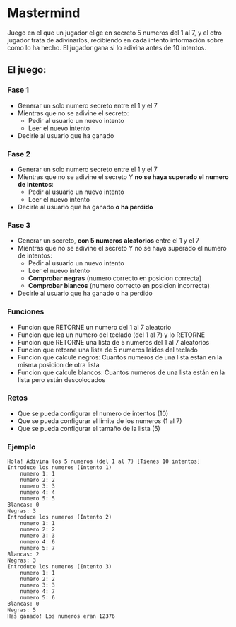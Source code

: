 # Mastermind

Juego en el que un jugador elige en secreto 5 numeros del 1 al 7, 
y el otro jugador trata de adivinarlos, recibiendo en cada intento información 
sobre como lo ha hecho. El jugador gana si lo adivina antes de 10 intentos.

## El juego:

### Fase 1

+ Generar un solo numero secreto entre el 1 y el 7
+ Mientras que no se adivine el secreto:
  + Pedir al usuario un nuevo intento
  + Leer el nuevo intento
+ Decirle al usuario que ha ganado

### Fase 2

+ Generar un solo numero secreto entre el 1 y el 7
+ Mientras que no se adivine el secreto Y __no se haya superado el numero de intentos__:
  + Pedir al usuario un nuevo intento
  + Leer el nuevo intento
+ Decirle al usuario que ha ganado __o ha perdido__

### Fase 3

+ Generar un secreto, __con 5 numeros aleatorios__ entre el 1 y el 7
+ Mientras que no se adivine el secreto Y no se haya superado el numero de intentos:
  + Pedir al usuario un nuevo intento
  + Leer el nuevo intento
  + __Comprobar negras__ (numero correcto en posicion correcta)
  + __Comprobar blancos__ (numero correcto en posicion incorrecta)
+ Decirle al usuario que ha ganado o ha perdido

### Funciones
+ Funcion que RETORNE un numero del 1 al 7 aleatorio
+ Funcion que lea un numero del teclado (del 1 al 7) y lo RETORNE
+ Funcion que RETORNE una lista de 5 numeros del 1 al 7 aleatorios
+ Funcion que retorne una lista de 5 numeros leidos del teclado
+ Funcion que calcule negros: Cuantos numeros de una lista están en la misma posicion de otra lista
+ Funcion que calcule blancos: Cuantos numeros de una lista están en la lista pero están descolocados

### Retos
+ Que se pueda configurar el numero de intentos (10)
+ Que se pueda configurar el limite de los numeros (1 al 7)
+ Que se pueda configurar el tamaño de la lista (5)

### Ejemplo
```commandline
Hola! Adivina los 5 numeros (del 1 al 7) [Tienes 10 intentos]
Introduce los numeros (Intento 1)
    numero 1: 1
    numero 2: 2
    numero 3: 3
    numero 4: 4
    numero 5: 5
Blancas: 0
Negras: 3
Introduce los numeros (Intento 2)
    numero 1: 1
    numero 2: 2
    numero 3: 3
    numero 4: 6
    numero 5: 7
Blancas: 2
Negras: 3
Introduce los numeros (Intento 3)
    numero 1: 1
    numero 2: 2
    numero 3: 3
    numero 4: 7
    numero 5: 6
Blancas: 0
Negras: 5
Has ganado! Los numeros eran 12376
```